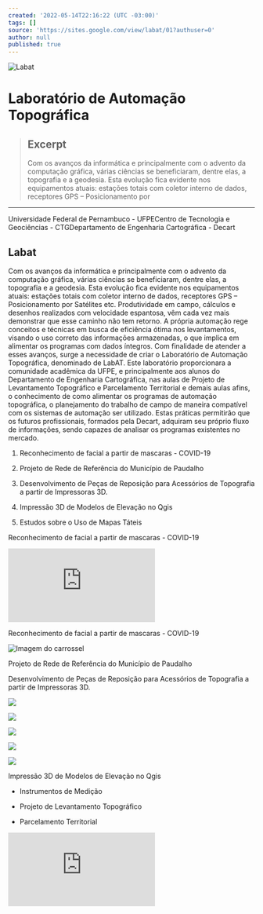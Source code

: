 ```yaml
---
created: '2022-05-14T22:16:22 (UTC -03:00)'
tags: []
source: 'https://sites.google.com/view/labat/01?authuser=0'
author: null
published: true
---
```

![Labat](https://github.com/decartlabat/site/blob/master/simbololo%20labat.png?raw=true)


# Laboratório de Automação Topográfica

> ## Excerpt
> Com os avanços da informática e principalmente com o advento da computação gráfica, várias ciências se beneficiaram, dentre elas, a topografia e a geodesia. Esta evolução fica evidente nos equipamentos atuais: estações totais com coletor interno de dados, receptores GPS – Posicionamento por

---
Universidade Federal de Pernambuco - UFPECentro de Tecnologia e Geociências - CTGDepartamento de Engenharia Cartográfica - Decart

## Labat

Com os avanços da informática e principalmente com o advento da computação gráfica, várias ciências se beneficiaram, dentre elas, a topografia e a geodesia. Esta evolução fica evidente nos equipamentos atuais: estações totais com coletor interno de dados, receptores GPS – Posicionamento por Satélites etc. Produtividade em campo, cálculos e desenhos realizados com velocidade espantosa, vêm cada vez mais demonstrar que esse caminho não tem retorno. A própria automação rege conceitos e técnicas em busca de eficiência ótima nos levantamentos, visando o uso correto das informações armazenadas, o que implica em alimentar os programas com dados íntegros. Com finalidade de atender a esses avanços, surge a necessidade de criar o Laboratório de Automação Topográfica, denominado de LabAT. Este laboratório proporcionara a comunidade acadêmica da UFPE, e principalmente aos alunos do Departamento de Engenharia Cartográfica, nas aulas de Projeto de Levantamento Topográfico e Parcelamento Territorial e demais aulas afins, o conhecimento de como alimentar os programas de automação topográfica, o planejamento do trabalho de campo de maneira compatível com os sistemas de automação ser utilizado. Estas práticas permitirão que os futuros profissionais, formados pela Decart, adquiram seu próprio fluxo de informações, sendo capazes de analisar os programas existentes no mercado.

1.  Reconhecimento de facial a partir de mascaras - COVID-19
    
2.  Projeto de Rede de Referência do Município de Paudalho
    
3.  Desenvolvimento de Peças de Reposição para Acessórios de Topografia a partir de Impressoras 3D.
    
4.  Impressão 3D de Modelos de Elevação no Qgis
    
5.  Estudos sobre o Uso de Mapas Táteis
    

Reconhecimento de facial a partir de mascaras - COVID-19

<iframe jsname="L5Fo6c" sandbox="allow-scripts allow-popups allow-forms allow-same-origin allow-popups-to-escape-sandbox allow-downloads allow-modals" frameborder="0" aria-label="YouTube Video, Reconhecimento do Uso de Mascaras" src="https://www.youtube.com/embed/qCIrETRpcss?autohide=1" allowfullscreen=""></iframe>

Reconhecimento de facial a partir de mascaras - COVID-19

![Imagem do carrossel](https://lh6.googleusercontent.com/nI2c0pltlfbfCv73LEAduLIeQexVuTMi_pbfntbBGyDACyqfSNXwFqqwJyAlo0a-8hYqIg=w16383)

Projeto de Rede de Referência do Município de Paudalho

Desenvolvimento de Peças de Reposição para Acessórios de Topografia a partir de Impressoras 3D.

![](https://lh4.googleusercontent.com/izGWXj3A7uGc2Gnom1v7Vec3K6aLUv33rW4QQoI2uF5q_j741UONRV8tJNBvueVIob8c1sGRVejf5Inul1INppf9xZgpPIkvGXN3-n1jIlCzqsEW=w1280)

![](https://lh3.googleusercontent.com/U2fm6d_1U3q79fvRGjz5xuIsqftg20_Z4r1kzAAH2d2LJ1UWtWAnP__PSX84G5asMGp3PsjW3FExUJSUFMg9ROr-bwe6uTNoLmr-S58DLH8soEhN=w1280)

![](https://lh6.googleusercontent.com/p6ouCKtq2u9Oqh1HYUiOrdEJqE0ZBFt9_MhUcy-J9Ff9pediNedvkEGHYBgvoKyT5xe84dgf7xzg4zCne-yj_DOePC1GQs6SxlhLYVBZSG0pLjtJ=w1280)

![](https://lh4.googleusercontent.com/aJnfCdFDfZimPEKkaiRGMAzlF5QTlkNZVXJrvszkkKMi0R7lmebbIiak4Hsmy9b_kvAkynIP-4lYeakrDZLCL_Fxf-pz5vpPySux8zfnT5VFOTBT=w1280)

![](https://lh5.googleusercontent.com/M6y1mnHEikBw86lCy86vuFPQzQ37u-NT80qHynTBZKhnKZD2ScdzdeVH5JEu_rLoy7F0Dcf0MOFWf5btHMOugmXsh0vQ-qgSee-xw7AJOkw6ghDJ=w1280)

Impressão 3D de Modelos de Elevação no Qgis

-   Instrumentos de Medição
    
-   Projeto de Levantamento Topográfico
    
-   Parcelamento Territorial
    

<iframe jsname="L5Fo6c" sandbox="allow-scripts allow-popups allow-forms allow-same-origin allow-popups-to-escape-sandbox allow-downloads allow-modals" frameborder="0" aria-label="YouTube Video, WorCAP 2020 - Minicurso de Geoinformática com Aplicações de Machine Learning" src="https://www.youtube.com/embed/3Tn8rEiLpZw" allowfullscreen=""></iframe>
